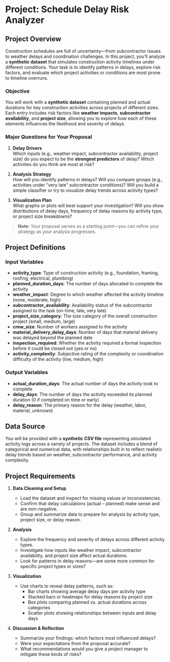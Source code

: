 # **Project: Schedule Delay Risk Analyzer**

## **Project Overview**
Construction schedules are full of uncertainty—from subcontractor issues to weather delays and coordination challenges. In this project, you’ll analyze a **synthetic dataset** that simulates construction activity timelines under different conditions. Your task is to identify patterns in delays, explore risk factors, and evaluate which project activities or conditions are most prone to timeline overruns.

### **Objective**
You will work with a **synthetic dataset** containing planned and actual durations for key construction activities across projects of different sizes. Each entry includes risk factors like **weather impacts**, **subcontractor availability**, and **project size**, allowing you to explore how each of these elements influences the likelihood and severity of delays.

### **Major Questions for Your Proposal**

1. **Delay Drivers**  
   Which inputs (e.g., weather impact, subcontractor availability, project size) do you expect to be the **strongest predictors** of delay? Which activities do you think are most at risk?

2. **Analysis Strategy**  
   How will you identify patterns in delays? Will you compare groups (e.g., activities under “very late” subcontractor conditions)? Will you build a simple classifier or try to visualize delay trends across activity types?

3. **Visualization Plan**  
   What graphs or plots will best support your investigation? Will you show distributions of delay days, frequency of delay reasons by activity type, or project size breakdowns?

> **Note**: Your proposal serves as a starting point—you can refine your strategy as your analysis progresses.

## **Project Definitions**

### **Input Variables**

- **activity_type**: Type of construction activity (e.g., foundation, framing, roofing, electrical, plumbing)  
- **planned_duration_days**: The number of days allocated to complete the activity  
- **weather_impact**: Degree to which weather affected the activity timeline (none, moderate, high)  
- **subcontractor_availability**: Availability status of the subcontractor assigned to the task (on-time, late, very late)  
- **project_size_category**: The size category of the overall construction project (small, medium, large)  
- **crew_size**: Number of workers assigned to the activity  
- **material_delivery_delay_days**: Number of days that material delivery was delayed beyond the planned date  
- **inspection_required**: Whether the activity required a formal inspection before it could be closed out (yes or no)  
- **activity_complexity**: Subjective rating of the complexity or coordination difficulty of the activity (low, medium, high)  

### **Output Variables**

- **actual_duration_days**: The actual number of days the activity took to complete  
- **delay_days**: The number of days the activity exceeded its planned duration (0 if completed on time or early)  
- **delay_reason**: The primary reason for the delay (weather, labor, material, unknown)

## **Data Source**
You will be provided with a **synthetic CSV file** representing simulated activity logs across a variety of projects. The dataset includes a blend of categorical and numerical data, with relationships built in to reflect realistic delay trends based on weather, subcontractor performance, and activity complexity.

## **Project Requirements**

1. **Data Cleaning and Setup**  
   - Load the dataset and inspect for missing values or inconsistencies.  
   - Confirm that delay calculations (actual – planned) make sense and are non-negative.  
   - Group and summarize data to prepare for analysis by activity type, project size, or delay reason.

2. **Analysis**  
   - Explore the frequency and severity of delays across different activity types.  
   - Investigate how inputs like weather impact, subcontractor availability, and project size affect actual durations.  
   - Look for patterns in delay reasons—are some more common for specific project types or sizes?

3. **Visualization**  
   - Use charts to reveal delay patterns, such as:
     - Bar charts showing average delay days per activity type
     - Stacked bars or heatmaps for delay reasons by project size
     - Box plots comparing planned vs. actual durations across categories
     - Scatter plots showing relationships between inputs and delay days

4. **Discussion & Reflection**  
   - Summarize your findings: which factors most influenced delays?  
   - Were your expectations from the proposal accurate?  
   - What recommendations would you give a project manager to mitigate these kinds of risks?